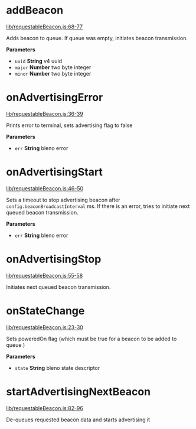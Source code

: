 # addBeacon

[lib/requestableBeacon.js:68-77](https://github.com/animist-io/whale-island/blob/917dccb5a756218de7ddbd596cfc72bbc286308c/lib/requestableBeacon.js#L68-L77 "Source code on GitHub")

Adds beacon to queue. If queue was empty, initiates beacon transmission.

**Parameters**

-   `uuid` **String** v4 uuid
-   `major` **Number** two byte integer
-   `minor` **Number** two byte integer

# onAdvertisingError

[lib/requestableBeacon.js:36-39](https://github.com/animist-io/whale-island/blob/917dccb5a756218de7ddbd596cfc72bbc286308c/lib/requestableBeacon.js#L36-L39 "Source code on GitHub")

Prints error to terminal, sets advertising flag to false

**Parameters**

-   `err` **String** bleno error

# onAdvertisingStart

[lib/requestableBeacon.js:46-50](https://github.com/animist-io/whale-island/blob/917dccb5a756218de7ddbd596cfc72bbc286308c/lib/requestableBeacon.js#L46-L50 "Source code on GitHub")

Sets a timeout to stop advertising beacon after `config.beaconBroadcastInterval` ms.
If there is an error, tries to initiate next queued beacon transmission.

**Parameters**

-   `err` **String** bleno error

# onAdvertisingStop

[lib/requestableBeacon.js:55-58](https://github.com/animist-io/whale-island/blob/917dccb5a756218de7ddbd596cfc72bbc286308c/lib/requestableBeacon.js#L55-L58 "Source code on GitHub")

Initiates next queued beacon transmission.

# onStateChange

[lib/requestableBeacon.js:23-30](https://github.com/animist-io/whale-island/blob/917dccb5a756218de7ddbd596cfc72bbc286308c/lib/requestableBeacon.js#L23-L30 "Source code on GitHub")

Sets poweredOn flag (which must be true for a beacon to be added to queue )

**Parameters**

-   `state` **String** bleno state descriptor

# startAdvertisingNextBeacon

[lib/requestableBeacon.js:82-96](https://github.com/animist-io/whale-island/blob/917dccb5a756218de7ddbd596cfc72bbc286308c/lib/requestableBeacon.js#L82-L96 "Source code on GitHub")

De-queues requested beacon data and starts advertising it
